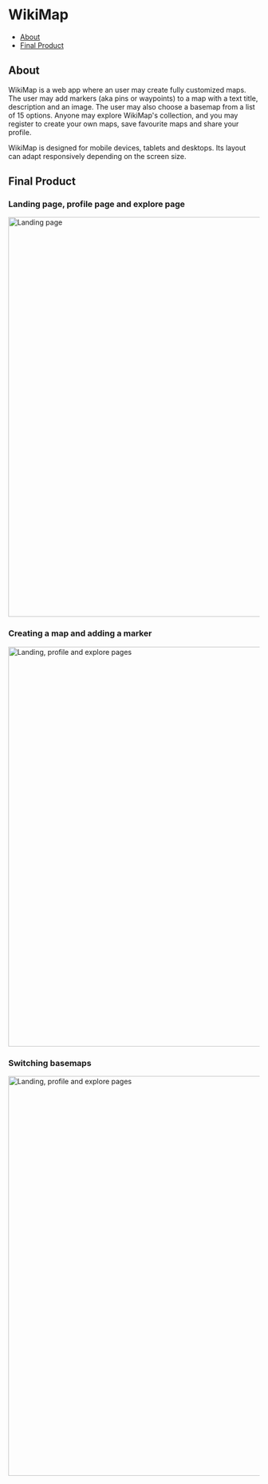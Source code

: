 # WikiMap

- [About](#about)
- [Final Product](#final-product)

## About

WikiMap is a web app where an user may create fully customized maps. The user may add markers (aka pins or waypoints) to a map with a text title, description and an image. The user may also choose a basemap from a list of 15 options. Anyone may explore WikiMap's collection, and you may register to create your own maps, save favourite maps and share your profile.

WikiMap is designed for mobile devices, tablets and desktops. Its layout can adapt responsively depending on the screen size.

## Final Product

### Landing page, profile page and explore page

<img src="./docs/wikiMap_demo2.gif" alt="Landing page" width="800"/>

### Creating a map and adding a marker

<img src="./docs/WikiMap_demo_marker2.gif" alt="Landing, profile and explore pages" width="800"/>

### Switching basemaps

<img src="./docs/WikiMap_demo_basemaps2.gif" alt="Landing, profile and explore pages" width="800"/>
